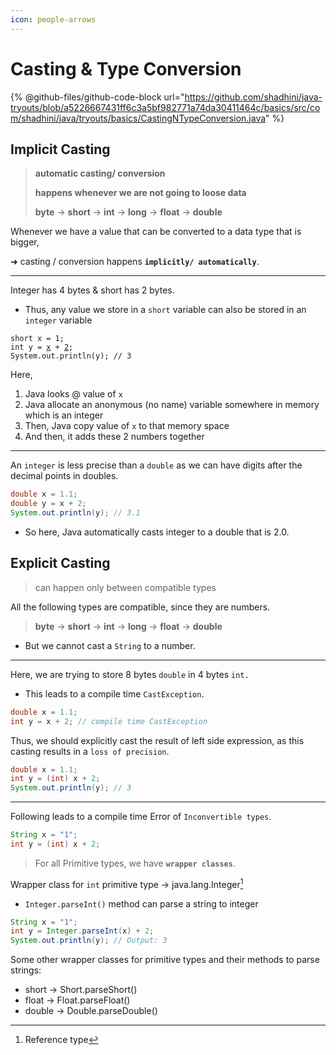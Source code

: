 ```yaml
---
icon: people-arrows
---
```


# Casting & Type Conversion



{% @github-files/github-code-block url="https://github.com/shadhini/java-tryouts/blob/a5226667431ff6c3a5bf982771a74da30411464c/basics/src/com/shadhini/java/tryouts/basics/CastingNTypeConversion.java" %}

## Implicit Casting

> **automatic casting/ conversion**
>
> **happens whenever we are not going to loose data**
>
> **byte** → **short** → **int** → **long** → **float** → **double**

Whenever we have a value that can be converted to a data type that is bigger,

&#x20;   ➜ casting / conversion happens **`implicitly/ automatically`**.



***

Integer has 4 bytes & short has 2 bytes.

* Thus, any value we store in a `short` variable can also be stored in an `integer` variable

<pre class="language-java"><code class="lang-java">short x = 1;
int y = <a data-footnote-ref href="#user-content-fn-1">x</a> + <a data-footnote-ref href="#user-content-fn-2">2</a>;
System.out.println(y); // 3
</code></pre>

Here,

1. Java looks @ value of `x`
2. Java allocate an anonymous (no name) variable somewhere in memory which is an integer
3. Then, Java copy value of `x` to that memory space
4. And then, it adds these 2 numbers together

***

An `integer` is less precise than a `double` as we can have digits after the decimal points in doubles.

```java
double x = 1.1;
double y = x + 2;
System.out.println(y); // 3.1
```

* So here, Java automatically casts integer to a double that is 2.0.





## Explicit Casting

> can happen only between compatible types

All the following types are compatible, since they are numbers.

> **byte** → **short** → **int** → **long** → **float** → **double**

* But we cannot cast a `String` to a number.



***

Here, we are trying to store 8 bytes `double` in 4 bytes `int.`

* This leads to a compile time `CastException`.

```java
double x = 1.1;
int y = x + 2; // compile time CastException 
```

Thus, we should explicitly cast the result of left side expression, as this casting results in a `loss of precision`.

```java
double x = 1.1;
int y = (int) x + 2; 
System.out.println(y); // 3
```

***



Following leads to a compile time Error of `Inconvertible types`.

```java
String x = "1";
int y = (int) x + 2;
```



> For all Primitive types, we have **`wrapper classes`**.

Wrapper class for `int` primitive type -> java.lang.Integer[^3]

* `Integer.parseInt()` method can parse a string to integer

```java
String x = "1";
int y = Integer.parseInt(x) + 2;
System.out.println(y); // Output: 3
```

Some other wrapper classes for primitive types and their methods to parse strings:

* short -> Short.parseShort()
* float -> Float.parseFloat()
* double -> Double.parseDouble()



[^1]: short

[^2]: integer

[^3]: Reference type
